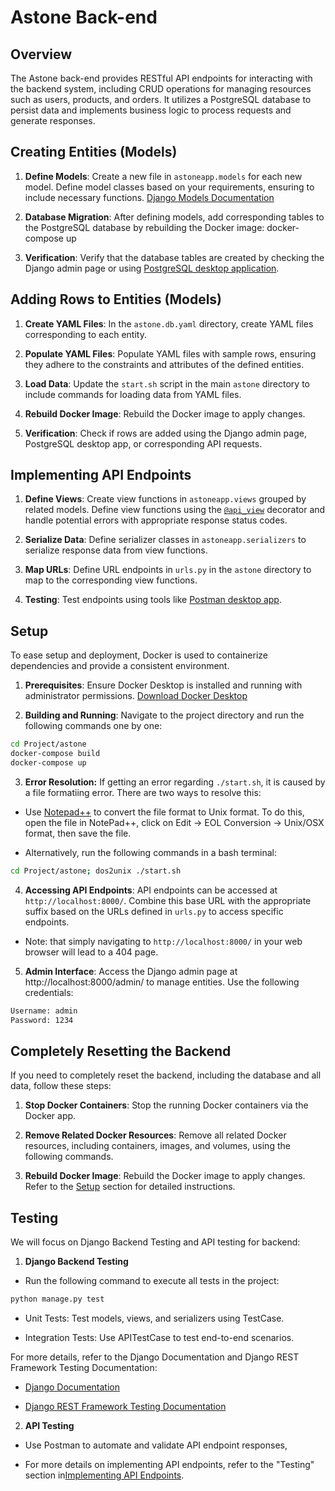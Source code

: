 # Astone Back-end

## Overview

The Astone back-end provides RESTful API endpoints for interacting with the backend system, including CRUD operations for managing resources such as users, products, and orders. It utilizes a PostgreSQL database to persist data and implements business logic to process requests and generate responses.

## Creating Entities (Models)

1. **Define Models**: Create a new file in `astoneapp.models` for each new model. Define model classes based on your requirements, ensuring to include necessary functions. [Django Models Documentation](https://docs.djangoproject.com/en/5.0/topics/db/models/)

2. **Database Migration**: After defining models, add corresponding tables to the PostgreSQL database by rebuilding the Docker image:
docker-compose up


3. **Verification**: Verify that the database tables are created by checking the Django admin page or using [PostgreSQL desktop application](https://www.postgresql.org/download/).

## Adding Rows to Entities (Models)

1. **Create YAML Files**: In the `astone.db.yaml` directory, create YAML files corresponding to each entity.

2. **Populate YAML Files**: Populate YAML files with sample rows, ensuring they adhere to the constraints and attributes of the defined entities.

3. **Load Data**: Update the `start.sh` script in the main `astone` directory to include commands for loading data from YAML files.

4. **Rebuild Docker Image**: Rebuild the Docker image to apply changes.

5. **Verification**: Check if rows are added using the Django admin page, PostgreSQL desktop app, or corresponding API requests.

## Implementing API Endpoints

1. **Define Views**: Create view functions in `astoneapp.views` grouped by related models. Define view functions using the [`@api_view`](https://www.django-rest-framework.org/api-guide/views/) decorator and handle potential errors with appropriate response status codes.

2. **Serialize Data**: Define serializer classes in `astoneapp.serializers` to serialize response data from view functions.

3. **Map URLs**: Define URL endpoints in `urls.py` in the `astone` directory to map to the corresponding view functions.

4. **Testing**: Test endpoints using tools like [Postman desktop app](https://www.postman.com/downloads/).

## Setup

To ease setup and deployment, Docker is used to containerize dependencies and provide a consistent environment.

1. **Prerequisites**: Ensure Docker Desktop is installed and running with administrator permissions. [Download Docker Desktop](https://www.docker.com/products/docker-desktop/)

2. **Building and Running**: Navigate to the project directory and run the following commands one by one:  

```bash
cd Project/astone
docker-compose build
docker-compose up
```

3. **Error Resolution:** If getting an error regarding `./start.sh`, it is caused by a file formatiing error.
There are two ways to resolve this:

- Use [Notepad++](https://notepad-plus-plus.org/downloads/) to convert the file format to Unix format. To do this, open the file in NotePad++, click on Edit -> EOL Conversion -> Unix/OSX format, then save the file.

- Alternatively, run the following commands in a bash terminal:
```bash
cd Project/astone; dos2unix ./start.sh
```

4. **Accessing API Endpoints**: API endpoints can be accessed at `http://localhost:8000/`. Combine this base URL with the appropriate suffix based on the URLs defined in `urls.py` to access specific endpoints.

- Note: that simply navigating to `http://localhost:8000/` in your web browser will lead to a 404 page.


5. **Admin Interface**: Access the Django admin page at http://localhost:8000/admin/ to manage entities. Use the following credentials:
```bash
Username: admin
Password: 1234
```

## Completely Resetting the Backend

If you need to completely reset the backend, including the database and all data, follow these steps:

1. **Stop Docker Containers**: Stop the running Docker containers via the Docker app.

2. **Remove Related Docker Resources**: Remove all related Docker resources, including containers, images, and volumes, using the following commands. 

3. **Rebuild Docker Image**: Rebuild the Docker image to apply changes. Refer to the [Setup](#setup) section for detailed instructions.

## Testing

We will focus on Django Backend Testing and API testing for backend:

1. **Django Backend Testing**

- Run the following command to execute all tests in the project:
```bash
python manage.py test
```

- Unit Tests: Test models, views, and serializers using TestCase.

- Integration Tests: Use APITestCase to test end-to-end scenarios.

For more details, refer to the Django Documentation and Django REST Framework Testing Documentation:

- [Django Documentation](https://docs.djangoproject.com/en/5.1/topics/testing/overview/)

- [Django REST Framework Testing Documentation](https://www.django-rest-framework.org/api-guide/testing/)

2. **API Testing**

- Use Postman to automate and validate API endpoint responses, 

- For more details on implementing API endpoints, refer to the "Testing" section in[Implementing API Endpoints](#implementing-api-endpoints).

